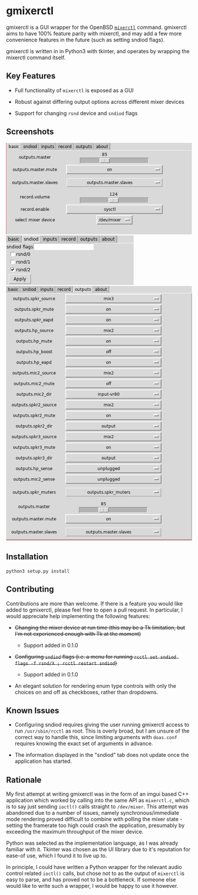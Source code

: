 # gmixerctl

gmixerctl is a GUI wrapper for the OpenBSD
[`mixerctl`](https://man.openbsd.org/mixerctl) command. gmixerctl aims to have
100% feature parity with mixerctl, and may add a few more convenience features
in the future (such as setting sndiod flags).

gmixerctl is written in in Python3 with tkinter, and operates by wrapping
the mixerctl command itself.

## Key Features

* Full functionality of `mixerctl` is exposed as a GUI

* Robust against differing output options across different mixer devices

* Support for changing `rsnd` device and `sndiod` flags

## Screenshots

![](screenshots/basic.png)
![](screenshots/sndiod.png)
![](screenshots/outputs.png)

## Installation

```
python3 setup.py install
```

## Contributing

Contributions are more than welcome. If there is a feature you would like added
to gmixerctl, please feel free to open a pull request. In particular, I would
appreciate help implementing the following features:

* ~~Changing the mixer device at run time (this may be a Tk limitation, but I'm
  not experienced enough with Tk at the moment)~~

	* Support added in 0.1.0

* ~~Configuring `sndiod` flags (i.e. a menu for running `rcctl set sndiod flags
  -f rsnd/X ; rcctl restart sndiod`)~~

	* Support added in 0.1.0

* An elegant solution for rendering enum type controls with only the choices
  on and off as checkboxes, rather than dropdowns.

## Known Issues

* Configuring sndiod requires giving the user running gmixerctl access to run
  `/usr/sbin/rcctl` as root. This is overly broad, but I am unsure of the
  correct way to handle this, since limiting arguments with `doas.conf`
  requires knowing the exact set of arguments in advance.

* The information displayed in the "sndiod" tab does not update once the
  application has started.


## Rationale

My first attempt at writing gmixerctl was in the form of an imgui based C++
application which worked by calling into the same API as `mixerctl.c`, which is
to say just sending `ioctl()` calls straight to `/dev/mixer`. This attempt was
abandoned due to a number of issues, namely synchronous/immediate mode
rendering proved difficult to combine with polling the mixer state - setting
the framerate too high could crash the application, presumably by exceeding the
maximum throughput of the mixer device.

Python was selected as the implementation language, as I was already familiar
with it. Tkinter was chosen as the UI library due to it's reputation for
ease-of use, which I found it to live up to.

In principle, I could have written a Python wrapper for the relevant audio
control related `ioctl()` calls, but chose not to as the output of `mixerctl`
is easy to parse, and has proved not to be a bottleneck. If someone else would
like to write such a wrapper, I would be happy to use it however.
